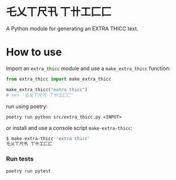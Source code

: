 # 乇乂丅尺卂 丅卄工匚匚

A Python module for generating an EXTRA THICC text.

# How to use

Import an `extra_thicc` module and use a `make_extra_thicc` function:

```python
from extra_thicc import make_extra_thicc

make_extra_thicc("extra thicc")
# >>> '乇乂丅尺卂 丅卄工匚匚'
```

run using poetry:
```
poetry run python src/extra_thicc.py <INPUT>
```

or install and use a console script `make-extra-thicc`:

```bash
$ make-extra-thicc 'extra thicc'
乇乂丅尺卂 丅卄工匚匚
```

### Run tests
```
poetry run pytest
```
